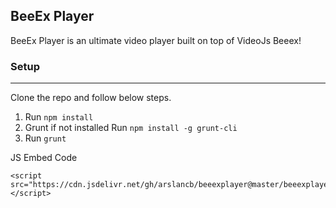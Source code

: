 ## BeeEx Player

BeeEx Player is an ultimate video player built on top of VideoJs
Beeex!

### Setup
---
Clone the repo and follow below steps.
1. Run `npm install`
2. Grunt if not installed Run `npm install -g grunt-cli`
3. Run `grunt`


JS Embed Code
```
<script src="https://cdn.jsdelivr.net/gh/arslancb/beeexplayer@master/beeexplayer.min.js"></script>
```